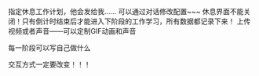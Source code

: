 





指定休息工作计划，他会发给我……
可以通过对话修改配置~~~
休息界面不能关闭！只有倒计时结束后才能进入下阶段的工作学习，所有数据都记录下来！
上传视频或者声音——可以定制GIF动画和声音



每一阶段可以写自己做什么


交互方式一定要改变！！！